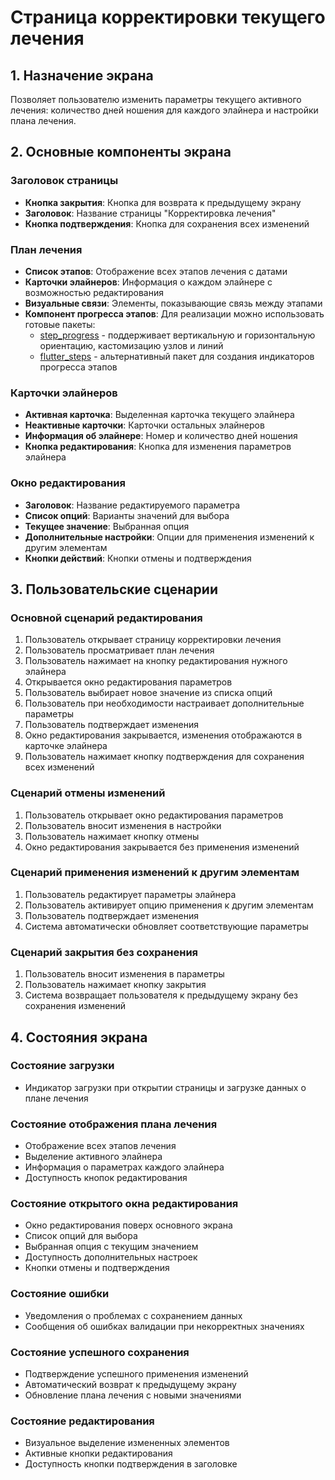 # Страница корректировки текущего лечения

## 1. Назначение экрана
Позволяет пользователю изменить параметры текущего активного лечения: количество дней ношения для каждого элайнера и настройки плана лечения.

## 2. Основные компоненты экрана

### Заголовок страницы
- **Кнопка закрытия**: Кнопка для возврата к предыдущему экрану
- **Заголовок**: Название страницы "Корректировка лечения"
- **Кнопка подтверждения**: Кнопка для сохранения всех изменений

### План лечения
- **Список этапов**: Отображение всех этапов лечения с датами
- **Карточки элайнеров**: Информация о каждом элайнере с возможностью редактирования
- **Визуальные связи**: Элементы, показывающие связь между этапами
- **Компонент прогресса этапов**: Для реализации можно использовать готовые пакеты:
  - [step_progress](https://pub.dev/packages/step_progress) - поддерживает вертикальную и горизонтальную ориентацию, кастомизацию узлов и линий
  - [flutter_steps](https://pub.dev/packages/flutter_steps/versions/1.0.4) - альтернативный пакет для создания индикаторов прогресса этапов

### Карточки элайнеров
- **Активная карточка**: Выделенная карточка текущего элайнера
- **Неактивные карточки**: Карточки остальных элайнеров
- **Информация об элайнере**: Номер и количество дней ношения
- **Кнопка редактирования**: Кнопка для изменения параметров элайнера

### Окно редактирования
- **Заголовок**: Название редактируемого параметра
- **Список опций**: Варианты значений для выбора
- **Текущее значение**: Выбранная опция
- **Дополнительные настройки**: Опции для применения изменений к другим элементам
- **Кнопки действий**: Кнопки отмены и подтверждения

## 3. Пользовательские сценарии

### Основной сценарий редактирования
1. Пользователь открывает страницу корректировки лечения
2. Пользователь просматривает план лечения
3. Пользователь нажимает на кнопку редактирования нужного элайнера
4. Открывается окно редактирования параметров
5. Пользователь выбирает новое значение из списка опций
6. Пользователь при необходимости настраивает дополнительные параметры
7. Пользователь подтверждает изменения
8. Окно редактирования закрывается, изменения отображаются в карточке элайнера
9. Пользователь нажимает кнопку подтверждения для сохранения всех изменений

### Сценарий отмены изменений
1. Пользователь открывает окно редактирования параметров
2. Пользователь вносит изменения в настройки
3. Пользователь нажимает кнопку отмены
4. Окно редактирования закрывается без применения изменений

### Сценарий применения изменений к другим элементам
1. Пользователь редактирует параметры элайнера
2. Пользователь активирует опцию применения к другим элементам
3. Пользователь подтверждает изменения
4. Система автоматически обновляет соответствующие параметры

### Сценарий закрытия без сохранения
1. Пользователь вносит изменения в параметры
2. Пользователь нажимает кнопку закрытия
3. Система возвращает пользователя к предыдущему экрану без сохранения изменений

## 4. Состояния экрана

### Состояние загрузки
- Индикатор загрузки при открытии страницы и загрузке данных о плане лечения

### Состояние отображения плана лечения
- Отображение всех этапов лечения
- Выделение активного элайнера
- Информация о параметрах каждого элайнера
- Доступность кнопок редактирования

### Состояние открытого окна редактирования
- Окно редактирования поверх основного экрана
- Список опций для выбора
- Выбранная опция с текущим значением
- Доступность дополнительных настроек
- Кнопки отмены и подтверждения

### Состояние ошибки
- Уведомления о проблемах с сохранением данных
- Сообщения об ошибках валидации при некорректных значениях

### Состояние успешного сохранения
- Подтверждение успешного применения изменений
- Автоматический возврат к предыдущему экрану
- Обновление плана лечения с новыми значениями

### Состояние редактирования
- Визуальное выделение измененных элементов
- Активные кнопки редактирования
- Доступность кнопки подтверждения в заголовке
